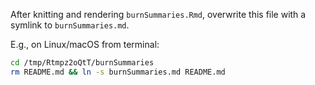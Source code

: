 After knitting and rendering `burnSummaries.Rmd`, overwrite this file with a symlink to `burnSummaries.md`.

E.g., on Linux/macOS from terminal:

```bash
cd /tmp/Rtmpz2oQtT/burnSummaries
rm README.md && ln -s burnSummaries.md README.md
```
